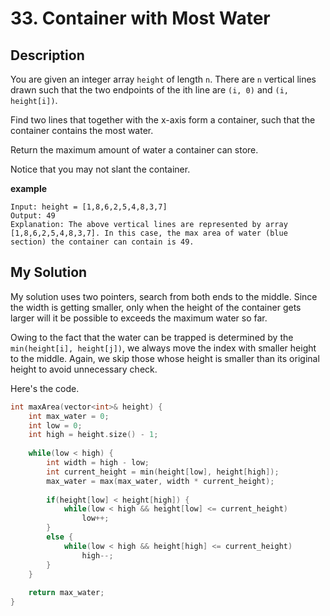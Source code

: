 # 33. Container with Most Water

## Description
You are given an integer array `height` of length `n`. There are `n` vertical lines drawn such that the two endpoints of the ith line are `(i, 0)` and `(i, height[i])`.

Find two lines that together with the x-axis form a container, such that the container contains the most water.

Return the maximum amount of water a container can store.

Notice that you may not slant the container.

**example**
```
Input: height = [1,8,6,2,5,4,8,3,7]
Output: 49
Explanation: The above vertical lines are represented by array [1,8,6,2,5,4,8,3,7]. In this case, the max area of water (blue section) the container can contain is 49.
```
## My Solution
My solution uses two pointers, search from both ends to the middle. Since the width is getting smaller, only when the height of the container gets larger will it be possible to exceeds the maximum water so far.

Owing to the fact that the water can be trapped is determined by the `min(height[i], height[j])`, we always move the index with smaller height to the middle. Again, we skip those whose height is smaller than its original height to avoid unnecessary check. 

Here's the code.

```C++
int maxArea(vector<int>& height) {
    int max_water = 0;
    int low = 0;
    int high = height.size() - 1;
    
    while(low < high) {
        int width = high - low;
        int current_height = min(height[low], height[high]);
        max_water = max(max_water, width * current_height);
        
        if(height[low] < height[high]) {
            while(low < high && height[low] <= current_height)
                low++;
        }
        else {
            while(low < high && height[high] <= current_height)
                high--;
        }
    }
    
    return max_water;
}
```
